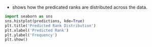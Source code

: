 - shows how the predicated ranks are distributed across the data.

```python
import seaborn as sns
sns.histplot(predictions, kde=True)
plt.title('Predicted Rank Distribution')
plt.xlabel('Predicted Rank')
plt.ylabel('Frequency')
plt.show()
```